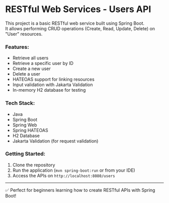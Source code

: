 # RESTful Web Services - Users API

This project is a basic RESTful web service built using Spring Boot.  
It allows performing CRUD operations (Create, Read, Update, Delete) on "User" resources.

### Features:
- Retrieve all users
- Retrieve a specific user by ID
- Create a new user
- Delete a user
- HATEOAS support for linking resources
- Input validation with Jakarta Validation
- In-memory H2 database for testing

### Tech Stack:
- Java
- Spring Boot
- Spring Web
- Spring HATEOAS
- H2 Database
- Jakarta Validation (for request validation)

### Getting Started:
1. Clone the repository
2. Run the application (`mvn spring-boot:run` or from your IDE)
3. Access the APIs on `http://localhost:8080/users`

---

✅ Perfect for beginners learning how to create RESTful APIs with Spring Boot!

